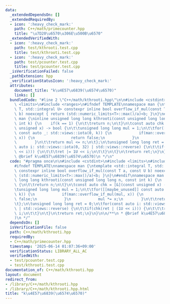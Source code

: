 ```yaml
---
data:
  _extendedDependsOn: []
  _extendedRequiredBy:
  - icon: ':heavy_check_mark:'
    path: C++/math/primecounter.hpp
    title: "\u7D20\u6570\u306E\u500B\u6570"
  _extendedVerifiedWith:
  - icon: ':heavy_check_mark:'
    path: test/kthrooti.test.cpp
    title: test/kthrooti.test.cpp
  - icon: ':heavy_check_mark:'
    path: test/pcounter.test.cpp
    title: test/pcounter.test.cpp
  _isVerificationFailed: false
  _pathExtension: hpp
  _verificationStatusIcon: ':heavy_check_mark:'
  attributes:
    document_title: "k\u4E57\u6839(\u6574\u6570)"
    links: []
  bundledCode: "#line 2 \"C++/math/kthrooti.hpp\"\n\n#include <cstdint>\n#include\
    \ <limits>\n#include <ranges>\n#ifndef TEMPLATE\nnamespace man {\ntemplate <std::integral\
    \ T, std::integral U> constexpr inline bool overflow_if_mul(const T a, const U\
    \ b) noexcept { return (std::numeric_limits<T>::max()/a)<b; }\n}\n#endif\nnamespace\
    \ man {\ninline unsigned long long kthrooti(const unsigned long long n, const\
    \ int k) {\n    if(k == 1) {\n\t\treturn n;\n\t}\n\tconst auto chk = [&](const\
    \ unsigned x) -> bool {\n\t\tunsigned long long mul = 1;\n\t\tfor([[maybe_unused]]\
    \ const auto _: std::views::iota(0, k)) {\n            if(man::overflow_if_mul(mul,\
    \ x)) {\n                return false;\n            }\n            mul *= x;\n\
    \        }\n\t\treturn mul <= n;\n\t};\n\tunsigned long long ret = 0;\n\tfor(const\
    \ auto i: std::views::iota(0, 32) | std::views::reverse) {\n\t\tif(chk(ret | (1U\
    \ << i))) {\n\t\t\tret |= 1U << i;\n\t\t}\n\t}\n\treturn ret;\n}\n}\n\n/**\n *\
    \ @brief k\u4E57\u6839(\u6574\u6570)\n */\n"
  code: "#pragma once\n\n#include <cstdint>\n#include <limits>\n#include <ranges>\n\
    #ifndef TEMPLATE\nnamespace man {\ntemplate <std::integral T, std::integral U>\
    \ constexpr inline bool overflow_if_mul(const T a, const U b) noexcept { return\
    \ (std::numeric_limits<T>::max()/a)<b; }\n}\n#endif\nnamespace man {\ninline unsigned\
    \ long long kthrooti(const unsigned long long n, const int k) {\n    if(k == 1)\
    \ {\n\t\treturn n;\n\t}\n\tconst auto chk = [&](const unsigned x) -> bool {\n\t\
    \tunsigned long long mul = 1;\n\t\tfor([[maybe_unused]] const auto _: std::views::iota(0,\
    \ k)) {\n            if(man::overflow_if_mul(mul, x)) {\n                return\
    \ false;\n            }\n            mul *= x;\n        }\n\t\treturn mul <= n;\n\
    \t};\n\tunsigned long long ret = 0;\n\tfor(const auto i: std::views::iota(0, 32)\
    \ | std::views::reverse) {\n\t\tif(chk(ret | (1U << i))) {\n\t\t\tret |= 1U <<\
    \ i;\n\t\t}\n\t}\n\treturn ret;\n}\n}\n\n/**\n * @brief k\u4E57\u6839(\u6574\u6570\
    )\n */"
  dependsOn: []
  isVerificationFile: false
  path: C++/math/kthrooti.hpp
  requiredBy:
  - C++/math/primecounter.hpp
  timestamp: '2025-06-14 01:07:36+09:00'
  verificationStatus: LIBRARY_ALL_AC
  verifiedWith:
  - test/pcounter.test.cpp
  - test/kthrooti.test.cpp
documentation_of: C++/math/kthrooti.hpp
layout: document
redirect_from:
- /library/C++/math/kthrooti.hpp
- /library/C++/math/kthrooti.hpp.html
title: "k\u4E57\u6839(\u6574\u6570)"
---
```

